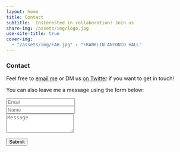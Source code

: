 ```yaml
---
layout: home
title: Contact 
subtitle:  Insterested in collaboration? Join us
share-img: /assets/img/logo.jpg
use-site-title: true
cover-img:
  - "/assets/img/FAH.jpg" : "FRANKLIN ANTONIO HALL"
---
```


<div id="contactme-section">
<h3 id="contact">Contact</h3>
<p>Feel free to <a href="mailto:maoi@ucsd.edu?subject=Hello from Aoi Lab">email me</a> or DM us <a href="https://twitter.com/mikio_aoi">on Twitter</a> if you want to get in touch! </p>

<form action="https://formspree.io/f/xayzdjey" method="POST" class="form" id="contact-form">
  <p>You can also leave me a message using the form below:</p>
  <div class="row">
    <div class="col-6">
      <input type="email" name="_replyto" required="required" class="form-control form-control-lg" placeholder="Email" title="Email">
    </div>
    <div class="col-6">
      <input type="text" name="name" class="form-control form-control-lg" placeholder="Name" title="Name">
    </div>
  </div>
  <input type="hidden" name="_subject" value="You have a new message from Aoi Lab Website">
  <textarea type="text" name="content" class="form-control form-control-lg" placeholder="Message" title="Message" required="required" rows="3"></textarea>
  <input type="text" name="_gotcha" style="display:none">
  <input type="hidden" name="_next" value="?message=Your message was sent successfully, thanks!" />
  
  <button type="submit" class="btn btn-lg btn-primary">Submit</button>
</form>
